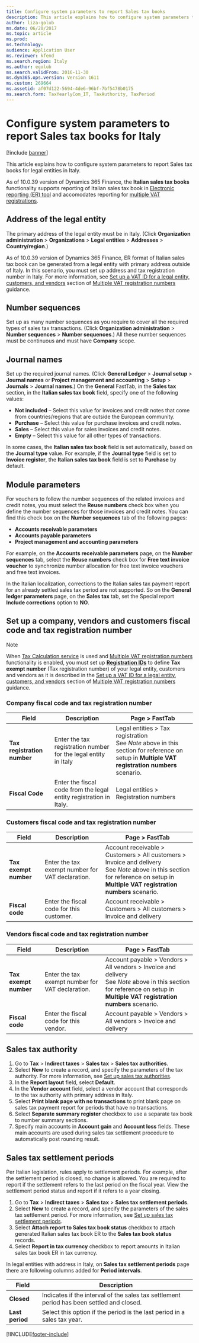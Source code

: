 ```yaml
---
title: Configure system parameters to report Sales tax books
description: This article explains how to configure system parameters to report Sales tax books for legal entities in Italy.
author: liza-golub
ms.date: 06/20/2017
ms.topic: article
ms.prod: 
ms.technology: 
audience: Application User
ms.reviewer: kfend
ms.search.region: Italy
ms.author: egolub
ms.search.validFrom: 2016-11-30
ms.dyn365.ops.version: Version 1611
ms.custom: 269664
ms.assetid: af07d122-5694-4de6-96bf-7bf5478b0175
ms.search.form: TaxYearlyCom_IT, TaxAuthority, TaxPeriod
---
```


# Configure system parameters to report Sales tax books for Italy

[!include [banner](../../includes/banner.md)]

This article explains how to configure system parameters to report Sales tax books for legal entities in Italy.

As of 10.0.39 version of Dynamics 365 Finance, the **Italian sales tax books** functionality supports reporting of Italian sales tax book in [Electronic reporting (ER) tool](https://learn.microsoft.com/en-us/dynamics365/fin-ops-core/dev-itpro/analytics/general-electronic-reporting) and accomodates reporting for [multiple VAT registrations](../global/emea-multiple-vat-registration-numbers.md).

## Address of the legal entity

The primary address of the legal entity must be in Italy. (Click **Organization administration** > **Organizations** > **Legal entities** > **Addresses** > **Country/region**.)

As of 10.0.39 version of Dynamics 365 Finance, ER format of Italian sales tax book can be generated from a legal entity with primary address outside of Italy. In this scenario, you must set up address and tax registration number in Italy. For more information, see [Set up a VAT ID for a legal entity, customers, and vendors](../global/emea-multiple-vat-registration-numbers.md#set-up-a-vat-id-for-a-legal-entity-customers-and-vendors) section of [Multiple VAT registration numbers](../global/emea-multiple-vat-registration-numbers.md) guidance.

## Number sequences

Set up as many number sequences as you require to cover all the required types of sales tax transactions. (Click <strong>Organization administration</strong> &gt; <strong>Number sequences</strong> &gt; <strong>Number sequences</strong>.) All these number sequences must be continuous and must have <strong>Company</strong> scope.

## Journal names

Set up the required journal names. (Click <strong>General Ledger</strong> &gt; <strong>Journal setup</strong> &gt; <strong>Journal names</strong> or <strong>Project management and accounting</strong> &gt; <strong>Setup</strong> &gt; <strong>Journals</strong> &gt; <strong>Journal names</strong>.) On the <strong>General</strong> FastTab, in the <strong>Sales tax</strong> section, in the <strong>Italian sales tax book</strong> field, specify one of the following values:

<ul>
<li><strong>Not included</strong> – Select this value for invoices and credit notes that come from countries/regions that are outside the European community.</li>
<li><strong>Purchase</strong> – Select this value for purchase invoices and credit notes.</li>
<li><strong>Sales</strong> – Select this value for sales invoices and credit notes.</li>
<li><strong>Empty</strong> – Select this value for all other types of transactions.</li>
</ul>

In some cases, the <strong>Italian sales tax book</strong> field is set automatically, based on the <strong>Journal type</strong> value. For example, if the <strong>Journal type</strong> field is set to <strong>Invoice register</strong>, the <strong>Italian sales tax book</strong> field is set to <strong>Purchase</strong> by default.

## Module parameters

For vouchers to follow the number sequences of the related invoices and credit notes, you must select the <strong>Reuse numbers</strong> check box when you define the number sequences for those invoices and credit notes. You can find this check box on the <strong>Number sequences</strong> tab of the following pages:

<ul>
<li><strong>Accounts receivable parameters</strong></li>
<li><strong>Accounts payable parameters</strong></li>
<li><strong>Project management and accounting parameters</strong></li>
</ul>

For example, on the <strong>Accounts receivable parameters</strong> page, on the <strong>Number sequences</strong> tab, select the <strong>Reuse numbers</strong> check box for <strong>Free text invoice voucher</strong> to synchronize number allocation for free text invoice vouchers and free text invoices.

In the Italian localization, corrections to the Italian sales tax payment report for an already settled sales tax period are not supported. So on the <strong>General ledger parameters</strong> page, on the <strong>Sales tax</strong> tab, set the Special report **Include corrections** option to **NO**.

## Set up a company, vendors and customers fiscal code and tax registration number

> [!NOTE]
> When [Tax Calculation service](../global/global-tax-calcuation-service-overview.md) is used and [Multiple VAT registration numbers](../global/emea-multiple-vat-registration-numbers.md) functionality is enabled, you must set up [**Registration IDs**](../europe/emea-registration-ids.md) to define **Tax exempt number** (Tax registration number) of your legal entity, customers and vendors as it is described in the [Set up a VAT ID for a legal entity, customers, and vendors](../global/emea-multiple-vat-registration-numbers.md#set-up-a-vat-id-for-a-legal-entity-customers-and-vendors) section of [Multiple VAT registration numbers](../global/emea-multiple-vat-registration-numbers.md) guidance. 

### Company fiscal code and tax registration number

| **Field**        | **Description**                                                    | **Page > FastTab** |
|------------------|--------------------------------------------------------------------|--------------------|
| **Tax registration number** | Enter the tax registration number for the legal entity in Italy |  Legal entities > Tax registration <br> See *Note* above in this section for reference on setup in **Multiple VAT registration numbers** scenario. |
| **Fiscal Code**  | Enter the fiscal code from the legal entity registration in Italy. | Legal entities > Registration numbers |

### Customers fiscal code and tax registration number

| **Field**             | **Description**                                        | **Page > FastTab** |
|-----------------------|--------------------------------------------------------|--------------------|
| **Tax exempt number** | Enter the tax exempt number for VAT declaration.       | Account receivable > Customers > All customers > Invoice and delivery <br> See *Note* above in this section for reference on setup in **Multiple VAT registration numbers** scenario. |
| **Fiscal code**       | Enter the fiscal code for this customer.               | Account receivable > Customers > All customers > Invoice and delivery |

### Vendors fiscal code and tax registration number

| **Field**             | **Description**                                      | **Page > FastTab** |
|-----------------------|------------------------------------------------------|--------------------|
| **Tax exempt number** | Enter the tax exempt number for VAT declaration.     | Account payable > Vendors > All vendors > Invoice and delivery <br> See *Note* above in this section for reference on setup in **Multiple VAT registration numbers** scenario. |
| **Fiscal code**       | Enter the fiscal code for this vendor.               | Account payable > Vendors > All vendors > Invoice and delivery |

## Sales tax authority

1. Go to **Tax** > **Indirect taxes** > **Sales tax** > **Sales tax authorities**.
2. Select **New** to create a record, and specify the parameters of the tax authority. For more information, see [Set up sales tax authorities](../../general-ledger/tasks/set-up-sales-tax-authorities.md).
3. In the **Report layout** field, select **Default**.
4. In the **Vendor account** field, select a vendor account that corresponds to the tax authority with primary address in Italy.
5. Select **Print blank page with no transactions** to print blank page on sales tax payment report for periods that have no transactions.
6. Select **Separate summary register** checkbox to use a separate tax book to number summary sections.
7. Specify main accounts in **Account gain** and **Account loss** fields. These main accounts are used during sales tax settlement procedure to automatically post rounding result. 

## Sales tax settlement periods

Per Italian legislation, rules apply to settlement periods. For example, after the settlement period is closed, no change is allowed. 
You are required to report if the settlement refers to the last period on the fiscal year. 
View the settlement period status and report if it refers to a year closing. 

1. Go to **Tax** > **Indirect taxes** > **Sales tax** > **Sales tax settlement periods**.
2. Select **New** to create a record, and specify the parameters of the sales tax settlement period. For more information, see [Set up sales tax settlement periods](../../general-ledger/tasks/set-up-sales-tax-settlement-periods.md).
3. Select **Attach report to Sales tax book status** checkbox to attach generated Italian sales tax book ER to the **Sales tax book status** records.
4. Select **Report in tax currency** checkbox to report amounts in Italian sales tax book ER in tax currency.

In legal entities with address in Italy, on **Sales tax settlement periods** page there are following columns added for **Period intervals**.

|    <strong>Field</strong>    |                                   <strong>Description</strong>                                    |
|------------------------------|---------------------------------------------------------------------------------------------------|
|   <strong>Closed</strong>    | Indicates if the interval of the sales tax settlement period has been settled and closed. |
| <strong>Last period</strong> |             Select this option if the period is the last period in a sales tax year.              |



[!INCLUDE[footer-include](../../../includes/footer-banner.md)]
